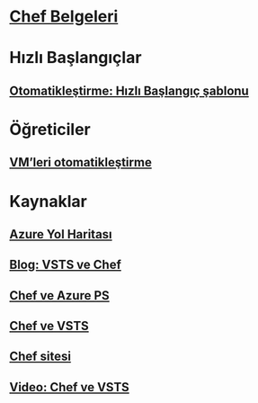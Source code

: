 # [Chef Belgeleri](index.md)
# Hızlı Başlangıçlar
## [Otomatikleştirme: Hızlı Başlangıç şablonu](https://azuremarketplace.microsoft.com/en-us/marketplace/apps/chef-software.chef-automate?tab=Overview)
# Öğreticiler
## [VM’leri otomatikleştirme](/azure/virtual-machines/windows/chef-automation)
# Kaynaklar
## [Azure Yol Haritası](https://azure.microsoft.com/roadmap/)
## [Blog: VSTS ve Chef](https://blog.chef.io/2017/05/10/integrate-chef-into-your-build-and-release-pipelines-with-microsoft-visual-studio-team-services/)
## [Chef ve Azure PS](https://docs.microsoft.com/en-us/powershell/module/azure/get-azurevmchefextension?view=azuresmps-4.0.0) 
## [Chef ve VSTS](https://github.com/chef-partners/vsts-chef/wiki/Getting-Started)
## [Chef sitesi](https://www.chef.io)
## [Video: Chef ve VSTS](https://channel9.msdn.com/Events/TechDaysOnline/UK-TechDays-Online-2016/Release-Management-with-VSTS--integration-with-Azure--Chef-Deployment)





